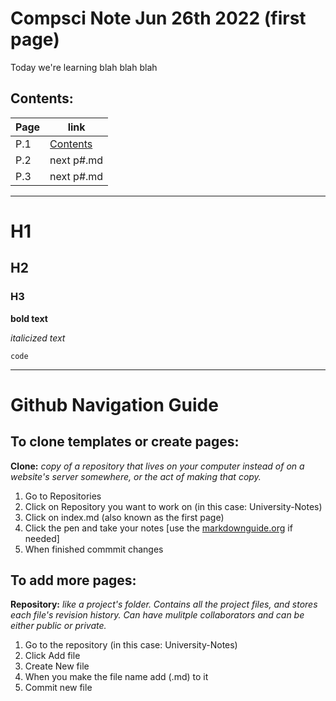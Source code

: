# Compsci Note Jun 26th 2022 (first page)

Today we're learning blah blah blah

## Contents:

|Page| link|
|---------|------------|
| P.1  | [Contents](https://chelcey.github.io/University-Notes/) |
| P.2 |next p#.md |
| P.3 | next p#.md |

---

# H1
## H2
### H3

**bold text**

*italicized text*

`code`

---

# Github Navigation Guide
## To clone templates or create pages:
**Clone:** *copy of a repository that lives on your computer instead of on a website's server somewhere, or the act of making that copy.*

1. Go to Repositories
2. Click on Repository you want to work on (in this case: University-Notes)
3. Click on index.md (also known as the first page)
4. Click the pen and take your notes [use the [markdownguide.org](https://www.markdownguide.org) if needed]
5. When finished commmit changes

## To add more pages:
**Repository:** *like a project's folder. Contains all the project files, and stores each file's revision history. Can have mulitple collaborators and can be either public or private.*

1. Go to the repository (in this case: University-Notes)
2. Click Add file
3. Create New file
4. When you make the file name add (.md) to it
5. Commit new file
